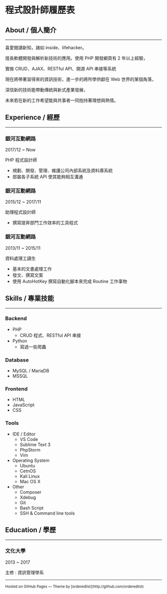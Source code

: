 # 程式設計師履歷表

## About / 個人簡介

---

喜愛閱讀新知，諸如 inside、lifehacker。

擅長軟體開發與解析新技術的應用。使用 PHP 開發網頁有 2 年以上經驗，

實做 CRUD、AJAX、RESTful API、開源 API 串接等系統

現在將帶著習得來的資訊技術，進一步的將所學供獻在 Web 世界的某個角落，

深信新的技術能帶動傳統與新式產業發展，

未來若在新的工作希望能與共事者一同抱持著理想與熱情。

## Experience / 經歷

---

### 銀河互動網路

2017/12 ~ Now

PHP 程式設計師

* 規劃、開發、管理、維護公司內部系統及資料庫系統
* 部屬各子系統 API 使其能夠相互溝通

### 銀河互動網路

2015/12 ~ 2017/11

助理程式設計師

* 撰寫提昇部門工作效率的工具程式

### 銀河互動網路

2013/11 ~ 2015/11

資料處理工讀生

* 基本的文書處理工作
* 發文、撰寫文案
* 使用 AutoHotKey 撰寫自動化腳本來完成 Routine 工作事物

## Skills / 專業技能

---

### Backend

* PHP
    * CRUD 程式、RESTful API 串接
* Python
    * 寫過一些爬蟲

### Database

* MySQL / MariaDB
* MSSQL

### Frontend

* HTML
* JavaScript
* CSS

### Tools

* IDE / Editor
    * VS Code
    * Sublime Text 3
    * PhpStorm
    * Vim
* Operating System
    * Ubuntu
    * CetnOS
    * Kali Linux
    * Mac OS X
* Other
    * Composer
    * Xdebug
    * Git
    * Bash Script
    * SSH & Command line tools

## Education / 學歷

---

### 文化大學

2013 ~ 2017

主修 : 資訊管理學系

---

<small class="no-print">
Hosted on GitHub Pages &mdash; Theme by [orderedlist](http://github.com/orderedlist)
</small>
